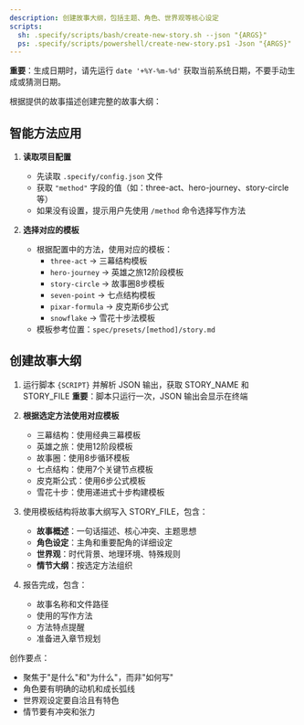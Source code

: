 ```yaml
---
description: 创建故事大纲，包括主题、角色、世界观等核心设定
scripts:
  sh: .specify/scripts/bash/create-new-story.sh --json "{ARGS}"
  ps: .specify/scripts/powershell/create-new-story.ps1 -Json "{ARGS}"
---
```


**重要**：生成日期时，请先运行 `date '+%Y-%m-%d'` 获取当前系统日期，不要手动生成或猜测日期。

根据提供的故事描述创建完整的故事大纲：

## 智能方法应用

1. **读取项目配置**
   - 先读取 `.specify/config.json` 文件
   - 获取 `"method"` 字段的值（如：three-act、hero-journey、story-circle 等）
   - 如果没有设置，提示用户先使用 `/method` 命令选择写作方法

2. **选择对应的模板**
   - 根据配置中的方法，使用对应的模板：
     - `three-act` → 三幕结构模板
     - `hero-journey` → 英雄之旅12阶段模板
     - `story-circle` → 故事圈8步模板
     - `seven-point` → 七点结构模板
     - `pixar-formula` → 皮克斯6步公式
     - `snowflake` → 雪花十步法模板
   - 模板参考位置：`spec/presets/[method]/story.md`

## 创建故事大纲

1. 运行脚本 `{SCRIPT}` 并解析 JSON 输出，获取 STORY_NAME 和 STORY_FILE
   **重要**：脚本只运行一次，JSON 输出会显示在终端

2. **根据选定方法使用对应模板**
   - 三幕结构：使用经典三幕模板
   - 英雄之旅：使用12阶段模板
   - 故事圈：使用8步循环模板
   - 七点结构：使用7个关键节点模板
   - 皮克斯公式：使用6步公式模板
   - 雪花十步：使用递进式十步构建模板

3. 使用模板结构将故事大纲写入 STORY_FILE，包含：
   - **故事概述**：一句话描述、核心冲突、主题思想
   - **角色设定**：主角和重要配角的详细设定
   - **世界观**：时代背景、地理环境、特殊规则
   - **情节大纲**：按选定方法组织

4. 报告完成，包含：
   - 故事名称和文件路径
   - 使用的写作方法
   - 方法特点提醒
   - 准备进入章节规划

创作要点：
- 聚焦于"是什么"和"为什么"，而非"如何写"
- 角色要有明确的动机和成长弧线
- 世界观设定要自洽且有特色
- 情节要有冲突和张力